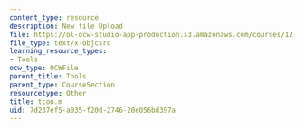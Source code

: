 ```yaml
---
content_type: resource
description: New file Upload
file: https://ol-ocw-studio-app-production.s3.amazonaws.com/courses/12-811-tropical-meteorology-spring-2011/7d237ef5a035f20d274620e056bd397a_tcon.m
file_type: text/x-objcsrc
learning_resource_types:
- Tools
ocw_type: OCWFile
parent_title: Tools
parent_type: CourseSection
resourcetype: Other
title: tcon.m
uid: 7d237ef5-a035-f20d-2746-20e056bd397a
---
```


